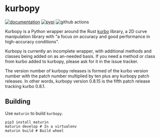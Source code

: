# kurbopy

[![documentation](https://readthedocs.org/projects/kurbopy/badge/)](https://kurbopy.readthedocs.io)
[![pypi](https://img.shields.io/pypi/v/kurbopy)](https://pypi.org/project/kurbopy/)
![github actions](https://img.shields.io/github/workflow/status/simoncozens/kurbopy/CI)

Kurbopy is a Python wrapper around the Rust [kurbo](https://github.com/linebender/kurbo)
library, a 2D curve manipulation library with "a focus on accuracy and good
performance in high-accuracy conditions".

Kurbopy is currently an incomplete wrapper, with additional
methods and classes being added on as an-needed basis. If you need a method
or class from kurbo added to kurbopy, please ask for it in the issue tracker.

The version number of kurbopy releases is formed of the kurbo version number
with the patch number multiplied by ten plus any kurbopy patch releases.
In other words, kurbopy version 0.8.15 is the fifth patch release tracking
kurbo 0.8.1.

## Building

Use `maturin` to build `kurbopy`.

```
pip3 install maturin
maturin develop # In a virtualenv
maturin build # Build wheel
```
